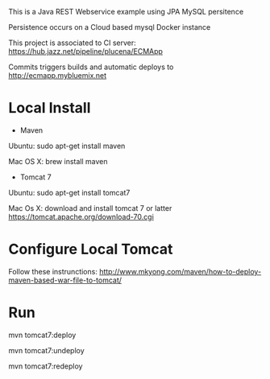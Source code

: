 This is a Java REST Webservice example using JPA MySQL persitence

Persistence occurs on a Cloud based mysql Docker instance

This project is associated to CI server: https://hub.jazz.net/pipeline/plucena/ECMApp

Commits triggers builds and automatic deploys to http://ecmapp.mybluemix.net


Local Install 
========


* Maven

Ubuntu: sudo apt-get install maven

Mac OS X: brew install maven 

* Tomcat 7

Ubuntu: sudo apt-get install tomcat7

Mac Os X: download and install tomcat 7 or latter https://tomcat.apache.org/download-70.cgi


Configure Local Tomcat
=================

Follow these instrunctions: http://www.mkyong.com/maven/how-to-deploy-maven-based-war-file-to-tomcat/

Run 
====
mvn tomcat7:deploy 

mvn tomcat7:undeploy 

mvn tomcat7:redeploy 

